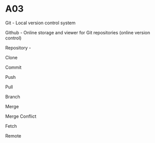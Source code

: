 # A03

Git - Local version control system

Github - Online storage and viewer for Git repositories (online version control)

Repository - 

Clone

Commit

Push

Pull

Branch

Merge

Merge Conflict

Fetch

Remote
